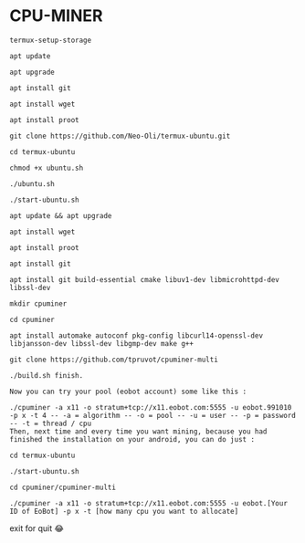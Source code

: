 # CPU-MINER
```
termux-setup-storage
```
```
apt update
```
```
apt upgrade
```
```
apt install git
```
```
apt install wget
```
```
apt install proot
```
```
git clone https://github.com/Neo-Oli/termux-ubuntu.git
```
```
cd termux-ubuntu
```
```
chmod +x ubuntu.sh
```
```
./ubuntu.sh
```
```
./start-ubuntu.sh
```
```
apt update && apt upgrade
```
```
apt install wget
```
```
apt install proot
```
```
apt install git
```
```
apt install git build-essential cmake libuv1-dev libmicrohttpd-dev libssl-dev
```
```
mkdir cpuminer
```
```
cd cpuminer
```
```
apt install automake autoconf pkg-config libcurl14-openssl-dev libjansson-dev libssl-dev libgmp-dev make g++
```
```
git clone https://github.com/tpruvot/cpuminer-multi
```
```
./build.sh finish.
```
```
Now you can try your pool (eobot account) some like this :
```
```
./cpuminer -a x11 -o stratum+tcp://x11.eobot.com:5555 -u eobot.991010 -p x -t 4 -- -a = algorithm -- -o = pool -- -u = user -- -p = password -- -t = thread / cpu
Then, next time and every time you want mining, because you had finished the installation on your android, you can do just :
```
```
cd termux-ubuntu
```
```
./start-ubuntu.sh
```
```
cd cpuminer/cpuminer-multi
```
```
./cpuminer -a x11 -o stratum+tcp://x11.eobot.com:5555 -u eobot.[Your ID of EoBot] -p x -t [how many cpu you want to allocate]
```
exit for quit 😂

